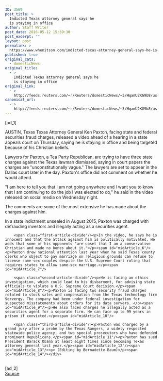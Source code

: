 ```yaml
---
ID: 3569
post_title: >
  Indicted Texas attorney general says he
  is staying in office
author: Staff Writer
post_date: 2016-05-12 15:39:30
post_excerpt: ""
layout: post
permalink: >
  https://www.whenitson.com/indicted-texas-attorney-general-says-he-is-staying-in-office/
published: true
original_cats:
  - domesticNews
original_title:
  - >
    Indicted Texas attorney general says he
    is staying in office
original_link:
  - >
    http://feeds.reuters.com/~r/Reuters/domesticNews/~3/HqamU2KG9b8/us-texas-paxton-idUSKCN0Y323L
canonical_url:
  - >
    http://feeds.reuters.com/~r/Reuters/domesticNews/~3/HqamU2KG9b8/us-texas-paxton-idUSKCN0Y323L
---
```

 [ad_1]
<br><div id="articleText">
<span id="midArticle_start"/>

<span id="midArticle_0"/><span class="focusParagraph" readability="8"><p><span class="articleLocation">AUSTIN, Texas</span> Texas Attorney General Ken Paxton, facing state and federal securities fraud charges, released a video ahead of a hearing in a state appeals court on Thursday, saying he is staying in office and being targeted because of his Christian beliefs.</p></span><span id="midArticle_1"/><p>Lawyers for Paxton, a Tea Party Republican, are trying to have three state charges against the Texas lawman dismissed, saying in court papers the charges are "unconstitutionally vague." The lawyers are set to appear in the Dallas court later in the day. Paxton's office did not comment on whether he would attend.</p><span id="midArticle_2"/><p>"I am here to tell you that I am not going anywhere and I want you to know that I am continuing to do the job I was elected to do," he said in the video released on social media on Wednesday night. </p><span id="midArticle_3"/><p>The comments are some of the most extensive he has made about the charges against him.</p><span id="midArticle_4"/><p>In a state indictment unsealed in August 2015, Paxton was charged with defrauding investors and illegally acting as a securities agent.</p><span id="midArticle_5"/>
        
        <span class="first-article-divide"/><p>In the video, he says he is innocent and that the attack against him is politically motivated. He adds that some of his opponents "are upset that I am a conservative Christian and made no bones about it."</p><span id="midArticle_6"/><p>Paxton drew national attention last year when he said Texas county clerks who object to gay marriage on religious grounds can refuse to license same-sex couples despite the U.S. Supreme Court ruling that requires states to allow same-sex marriage.</p><span id="midArticle_7"/>
        
        <span class="second-article-divide"/><p>He is facing an ethics investigation, which could lead to his disbarment, for advising state officials to violate a U.S. Supreme Court decision.</p><span id="midArticle_8"/><p>Paxton is facing two security fraud charges related to stock sales and compensation from the Texas technology firm Servergy. The company had been under federal investigation for suspected misstatements about orders for its data servers. </p><span id="midArticle_9"/><p>He also faces charges he illegally acted as a securities agent for a separate firm. He can face up to 99 years in prison if convicted.</p><span id="midArticle_10"/>
        
        <span class="third-article-divide"/><p>Paxton was charged by a grand jury after a probe by the Texas Rangers, a widely respected statewide police agency, and two special prosecutors who have defended prominent Republicans.</p><span id="midArticle_11"/><p>Paxton has sued President Barack Obama at least eight times since becoming Texas attorney general last year.</p><span id="midArticle_12"/><span id="midArticle_13"/><p> (Editing by Bernadette Baum)</p><span id="midArticle_14"/></div>
<br>[ad_2]
<br><a href="http://feeds.reuters.com/~r/Reuters/domesticNews/~3/HqamU2KG9b8/us-texas-paxton-idUSKCN0Y323L">Source </a>